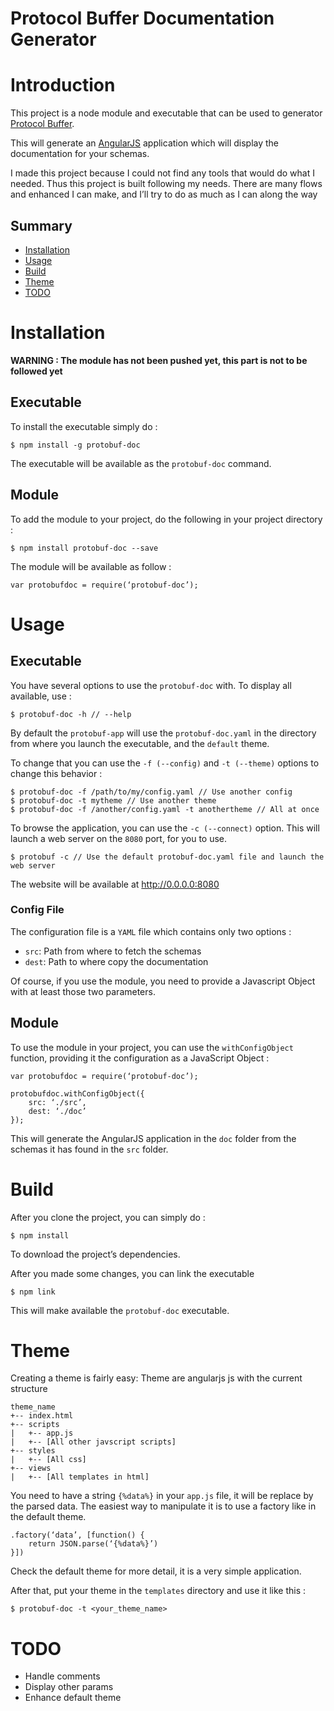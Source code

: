 # Protocol Buffer Documentation Generator

# Introduction

This project is a node module and executable that can be used to generator
[Protocol Buffer](https://developers.google.com/protocol-buffers/?hl=en).

This will generate an [AngularJS](https://angularjs.org) application which
will display the documentation for your schemas.

I made this project because I could not find any tools that would do what I
needed. Thus this project is built following my needs. There are many flows
and enhanced I can make, and I’ll try to do as much as I can along the way

## Summary

* [Installation](#installation)
* [Usage](#usage)
* [Build](#build)
* [Theme](#theme)
* [TODO](#todo)

# Installation

**WARNING : The module has not been pushed yet, this part is not to be followed yet**

## Executable

To install the executable simply do :

    $ npm install -g protobuf-doc

The executable will be available as the `protobuf-doc` command.

## Module

To add the module to your project, do the following in your project directory :

    $ npm install protobuf-doc --save

The module will be available as follow :

    var protobufdoc = require(‘protobuf-doc’);

# Usage

## Executable

You have several options to use the `protobuf-doc` with. To display all available, use :

    $ protobuf-doc -h // --help

By default the `protobuf-app` will use the `protobuf-doc.yaml` in the directory from where
you launch the executable, and the `default` theme.

To change that you can use the `-f (--config)` and `-t (--theme)` options to change this behavior :

    $ protobuf-doc -f /path/to/my/config.yaml // Use another config
    $ protobuf-doc -t mytheme // Use another theme
    $ protobuf-doc -f /another/config.yaml -t anothertheme // All at once

To browse the application, you can use the `-c (--connect)` option. This will launch a
web server on the `8080` port, for you to use.

    $ protobuf -c // Use the default protobuf-doc.yaml file and launch the web server

The website will be available at http://0.0.0.0:8080

### Config File

The configuration file is a `YAML` file which contains only two options :

* `src`: Path from where to fetch the schemas
* `dest`: Path to where copy the documentation

Of course, if you use the module, you need to provide a Javascript Object with at least
those two parameters.

## Module

To use the module in your project, you can use the `withConfigObject` function, providing
it the configuration as a JavaScript Object :

    var protobufdoc = require(‘protobuf-doc’);

    protobufdoc.withConfigObject({
        src: ‘./src’,
        dest: ‘./doc’
    });

This will generate the AngularJS application in the `doc` folder from the schemas it has
found in the `src` folder.

# Build

After you clone the project, you can simply do :

    $ npm install

To download the project’s dependencies.

After you made some changes, you can link the executable

    $ npm link

This will make available the `protobuf-doc` executable.

# Theme

Creating a theme is fairly easy: Theme are angularjs js with the current structure

    theme_name
    +-- index.html
    +-- scripts
    |   +-- app.js
    |   +-- [All other javscript scripts]
    +-- styles
    |   +-- [All css]
    +-- views
    |   +-- [All templates in html]

You need to have a string `{%data%}` in your `app.js` file, it will be replace by the parsed data.
The easiest way to manipulate it is to use a factory like in the default theme.

    .factory(‘data’, [function() {
        return JSON.parse(‘{%data%}’)
    }])

Check the default theme for more detail, it is a very simple application.

After that, put your theme in the `templates` directory and use it like this :

    $ protobuf-doc -t <your_theme_name>

# TODO

* Handle comments
* Display other params
* Enhance default theme

